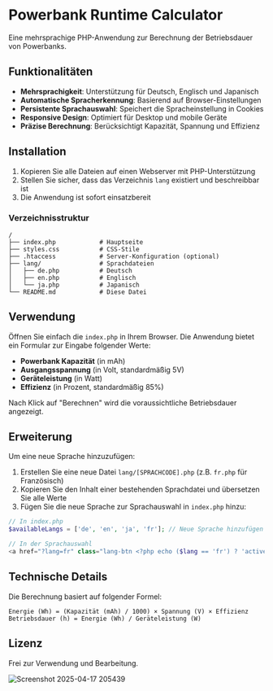 # Powerbank Runtime Calculator

Eine mehrsprachige PHP-Anwendung zur Berechnung der Betriebsdauer von Powerbanks.

## Funktionalitäten

- **Mehrsprachigkeit**: Unterstützung für Deutsch, Englisch und Japanisch
- **Automatische Spracherkennung**: Basierend auf Browser-Einstellungen
- **Persistente Sprachauswahl**: Speichert die Spracheinstellung in Cookies
- **Responsive Design**: Optimiert für Desktop und mobile Geräte
- **Präzise Berechnung**: Berücksichtigt Kapazität, Spannung und Effizienz

## Installation

1. Kopieren Sie alle Dateien auf einen Webserver mit PHP-Unterstützung
2. Stellen Sie sicher, dass das Verzeichnis `lang` existiert und beschreibbar ist
3. Die Anwendung ist sofort einsatzbereit

### Verzeichnisstruktur

```
/
├── index.php            # Hauptseite
├── styles.css           # CSS-Stile
├── .htaccess            # Server-Konfiguration (optional)
├── lang/                # Sprachdateien
│   ├── de.php           # Deutsch
│   ├── en.php           # Englisch
│   └── ja.php           # Japanisch
└── README.md            # Diese Datei
```

## Verwendung

Öffnen Sie einfach die `index.php` in Ihrem Browser. Die Anwendung bietet ein Formular zur Eingabe folgender Werte:

- **Powerbank Kapazität** (in mAh)
- **Ausgangsspannung** (in Volt, standardmäßig 5V)
- **Geräteleistung** (in Watt)
- **Effizienz** (in Prozent, standardmäßig 85%)

Nach Klick auf "Berechnen" wird die voraussichtliche Betriebsdauer angezeigt.

## Erweiterung

Um eine neue Sprache hinzuzufügen:

1. Erstellen Sie eine neue Datei `lang/[SPRACHCODE].php` (z.B. `fr.php` für Französisch)
2. Kopieren Sie den Inhalt einer bestehenden Sprachdatei und übersetzen Sie alle Werte
3. Fügen Sie die neue Sprache zur Sprachauswahl in `index.php` hinzu:

```php
// In index.php
$availableLangs = ['de', 'en', 'ja', 'fr']; // Neue Sprache hinzufügen

// In der Sprachauswahl
<a href="?lang=fr" class="lang-btn <?php echo ($lang == 'fr') ? 'active' : ''; ?>">Français</a>
```

## Technische Details

Die Berechnung basiert auf folgender Formel:

```
Energie (Wh) = (Kapazität (mAh) / 1000) × Spannung (V) × Effizienz
Betriebsdauer (h) = Energie (Wh) / Geräteleistung (W)
```

## Lizenz

Frei zur Verwendung und Bearbeitung.

![Screenshot 2025-04-17 205439](https://github.com/user-attachments/assets/87164fb1-0cdb-4630-bf98-e72accdfe730)


